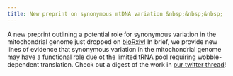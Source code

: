 ```yaml
---
title: New preprint on synonymous mtDNA variation &nbsp;&nbsp;&nbsp;
---
```


A new preprint outlining a potential role for synonymous variation in the mitochondrial 
genome just dropped on [bioRxiv](https://www.biorxiv.org/content/10.1101/2023.04.23.537997v1)!
In brief, we provide new lines of evidence that synonymous variation in the mitochondrial genome
may have a functional role due ot the limited tRNA pool requiring wobble-dependent translation. 
Check out a digest of the work in [our twitter thread](https://twitter.com/CalebLareau/status/1650390670904016897)!